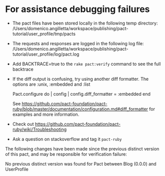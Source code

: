 # For assistance debugging failures

* The pact files have been stored locally in the following temp directory:
    /Users/domenico.angilletta/workspace/publishing/pact-tutorial/user_profile/tmp/pacts

* The requests and responses are logged in the following log file:
    /Users/domenico.angilletta/workspace/publishing/pact-tutorial/user_profile/log/pact.log

* Add BACKTRACE=true to the `rake pact:verify` command to see the full backtrace

* If the diff output is confusing, try using another diff formatter.
  The options are :unix, :embedded and :list

    Pact.configure do | config |
      config.diff_formatter = :embedded
    end

  See https://github.com/pact-foundation/pact-ruby/blob/master/documentation/configuration.md#diff_formatter for examples and more information.

* Check out https://github.com/pact-foundation/pact-ruby/wiki/Troubleshooting

* Ask a question on stackoverflow and tag it `pact-ruby`


The following changes have been made since the previous distinct version of this pact, and may be responsible for verification failure:

No previous distinct version was found for Pact between Blog (0.0.0) and UserProfile